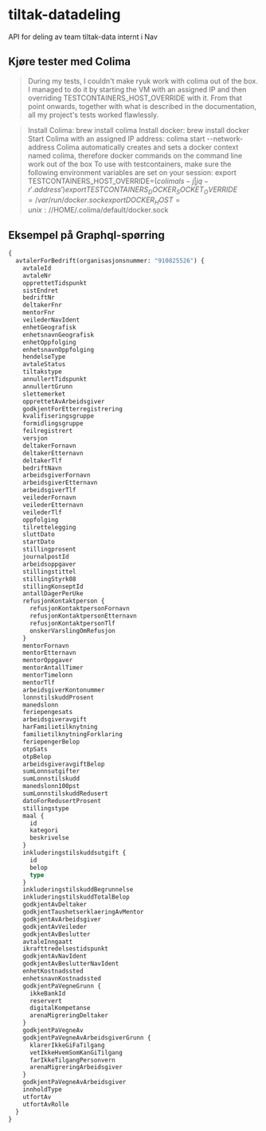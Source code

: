 # tiltak-datadeling
API for deling av team tiltak-data internt i Nav

## Kjøre tester med Colima
> During my tests, I couldn't make ryuk work with colima out of the box. I managed to do it by starting the VM with an assigned IP and then overriding TESTCONTAINERS_HOST_OVERRIDE with it.
From that point onwards, together with what is described in the documentation, all my project's tests worked flawlessly.

> Install Colima: brew install colima
Install docker: brew install docker
Start Colima with an assigned IP address: colima start --network-address
Colima automatically creates and sets a docker context named colima, therefore docker commands on the command line work out of the box
To use with testcontainers, make sure the following environment variables are set on your session:
export TESTCONTAINERS_HOST_OVERRIDE=$(colima ls -j | jq -r '.address')
export TESTCONTAINERS_DOCKER_SOCKET_OVERRIDE=/var/run/docker.sock
export DOCKER_HOST=unix://$HOME/.colima/default/docker.sock

## Eksempel på Graphql-spørring

```graphql
{
  avtalerForBedrift(organisasjonsnummer: "910825526") {
    avtaleId
    avtaleNr
    opprettetTidspunkt
    sistEndret
    bedriftNr
    deltakerFnr
    mentorFnr
    veilederNavIdent
    enhetGeografisk
    enhetsnavnGeografisk
    enhetOppfolging
    enhetsnavnOppfolging
    hendelseType
    avtaleStatus
    tiltakstype
    annullertTidspunkt
    annullertGrunn
    slettemerket
    opprettetAvArbeidsgiver
    godkjentForEtterregistrering
    kvalifiseringsgruppe
    formidlingsgruppe
    feilregistrert
    versjon
    deltakerFornavn
    deltakerEtternavn
    deltakerTlf
    bedriftNavn
    arbeidsgiverFornavn
    arbeidsgiverEtternavn
    arbeidsgiverTlf
    veilederFornavn
    veilederEtternavn
    veilederTlf
    oppfolging
    tilrettelegging
    sluttDato
    startDato
    stillingprosent
    journalpostId
    arbeidsoppgaver
    stillingstittel
    stillingStyrk08
    stillingKonseptId
    antallDagerPerUke
    refusjonKontaktperson {
      refusjonKontaktpersonFornavn
      refusjonKontaktpersonEtternavn
      refusjonKontaktpersonTlf
      onskerVarslingOmRefusjon
    }
    mentorFornavn
    mentorEtternavn
    mentorOppgaver
    mentorAntallTimer
    mentorTimelonn
    mentorTlf
    arbeidsgiverKontonummer
    lonnstilskuddProsent
    manedslonn
    feriepengesats
    arbeidsgiveravgift
    harFamilietilknytning
    familietilknytningForklaring
    feriepengerBelop
    otpSats
    otpBelop
    arbeidsgiveravgiftBelop
    sumLonnsutgifter
    sumLonnstilskudd
    manedslonn100pst
    sumLonnstilskuddRedusert
    datoForRedusertProsent
    stillingstype
    maal {
      id
      kategori
      beskrivelse
    }
    inkluderingstilskuddsutgift {
      id
      belop
      type
    }
    inkluderingstilskuddBegrunnelse
    inkluderingstilskuddTotalBelop
    godkjentAvDeltaker
    godkjentTaushetserklaeringAvMentor
    godkjentAvArbeidsgiver
    godkjentAvVeileder
    godkjentAvBeslutter
    avtaleInngaatt
    ikrafttredelsestidspunkt
    godkjentAvNavIdent
    godkjentAvBeslutterNavIdent
    enhetKostnadssted
    enhetsnavnKostnadssted
    godkjentPaVegneGrunn {
      ikkeBankId
      reservert
      digitalKompetanse
      arenaMigreringDeltaker
    }
    godkjentPaVegneAv
    godkjentPaVegneAvArbeidsgiverGrunn {
      klarerIkkeGiFaTilgang
      vetIkkeHvemSomKanGiTilgang
      farIkkeTilgangPersonvern
      arenaMigreringArbeidsgiver
    }
    godkjentPaVegneAvArbeidsgiver
    innholdType
    utfortAv
    utfortAvRolle
  }
}
```
